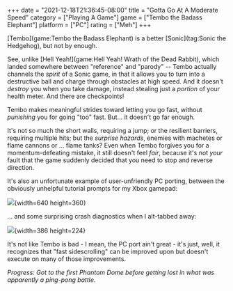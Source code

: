 +++
date = "2021-12-18T21:36:45-08:00"
title = "Gotta Go At A Moderate Speed"
category = ["Playing A Game"]
game = ["Tembo the Badass Elephant"]
platform = ["PC"]
rating = ["Meh"]
+++

[Tembo](game:Tembo the Badass Elephant) is a better [Sonic](tag:Sonic the Hedgehog), but not by enough.

See, unlike [Hell Yeah!](game:Hell Yeah! Wrath of the Dead Rabbit), which landed somewhere between "reference" and "parody" -- Tembo actually channels the <i>spirit</i> of a Sonic game, in that it allows you to turn into a destructive ball and charge through obstacles at high speed.  And it doesn't <i>destroy</i> you when you take damage, instead stealing just a <i>portion</i> of your health meter.  And there are checkpoints!

Tembo makes meaningful strides toward letting you go fast, without <i>punishing</i> you for going "too" fast.  But... it doesn't go far enough.

It's not so much the short walls, requiring a jump; or the resilient barriers, requiring multiple hits; but the <i>surprise hazards</i>, enemies with machetes or flame cannons or ... flame tanks?  Even when Tembo forgives you for a momentum-defeating mistake, it still doesn't feel <i>fair</i>, because it's not <i>your</i> fault that the game suddenly decided that you need to stop and reverse direction.

It's also an unfortunate example of user-unfriendly PC porting, between the obviously unhelpful tutorial prompts for my Xbox gamepad:

![](%site.BaseURL%tembo_joystickbutton0.jpg){width=640 height=360}

... and some surprising crash diagnostics when I alt-tabbed away:

![](%site.BaseURL%tembo_alttabcrash.png){width=386 height=224}

It's not like Tembo is bad - I mean, the PC port ain't great - it's just, well, it recognizes that "fast sidescrolling" can be improved upon but doesn't execute on many of those improvements.

<i>Progress: Got to the first Phantom Dome before getting lost in what was apparently a ping-pong battle.</i>
